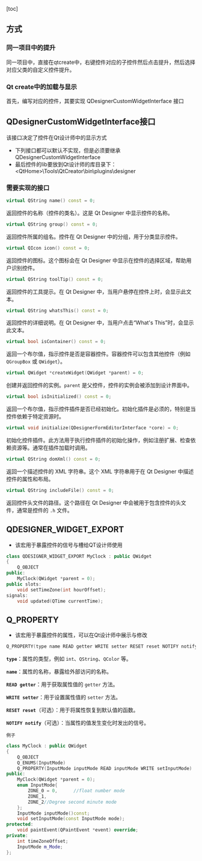 [toc]

## 方式

### 同一项目中的提升

同一项目中，直接在qtcreate中，右键控件对应的子控件然后点击提升，然后选择对应父类的自定义控件提升。

### Qt create中的加载与显示

首先，编写对应的控件，其要实现 QDesignerCustomWidgetInterface 接口

## QDesignerCustomWidgetInterface接口

该接口决定了控件在Qt设计师中的显示方式

* 下列接口都可以默认不实现，但是必须要继承QDesignerCustomWidgetInterface
* 最后控件的lib要放到Qt设计师的库目录下：\<QtHome\>\Tools\QtCreator\bin\plugins\designer

### 需要实现的接口

```cpp
virtual QString name() const = 0;
```

返回控件的名称（控件的类名）。这是 Qt Designer 中显示控件的名称。

```cpp
virtual QString group() const = 0;
```

返回控件所属的组名。控件在 Qt Designer 中的分组，用于分类显示控件。

```cpp
virtual QIcon icon() const = 0;
```

返回控件的图标。这个图标会在 Qt Designer 中显示在控件的选择区域，帮助用户识别控件。

```cpp
virtual QString toolTip() const = 0;
```

返回控件的工具提示。在 Qt Designer 中，当用户悬停在控件上时，会显示此文本。

```cpp
virtual QString whatsThis() const = 0;
```

返回控件的详细说明。在 Qt Designer 中，当用户点击“What's This”时，会显示此文本。

```cpp
virtual bool isContainer() const = 0;
```

返回一个布尔值，指示控件是否是容器控件。容器控件可以包含其他控件（例如 `QGroupBox` 或 `QWidget`）。

```cpp
virtual QWidget *createWidget(QWidget *parent) = 0;
```

创建并返回控件的实例。`parent` 是父控件，控件的实例会被添加到设计界面中。

```cpp
virtual bool isInitialized() const = 0;
```

返回一个布尔值，指示控件插件是否已经初始化。初始化插件是必须的，特别是当控件依赖于特定资源时。

```cpp
virtual void initialize(QDesignerFormEditorInterface *core) = 0;
```

初始化控件插件。此方法用于执行控件插件的初始化操作，例如注册扩展、检查依赖资源等。通常在插件加载时调用。

```cpp
virtual QString domXml() const = 0;
```

返回一个描述控件的 XML 字符串。这个 XML 字符串用于在 Qt Designer 中描述控件的属性和布局。

```cpp
virtual QString includeFile() const = 0;
```

返回控件头文件的路径。这个路径在 Qt Designer 中会被用于包含控件的头文件，通常是控件的 `.h` 文件。

## QDESIGNER_WIDGET_EXPORT

* 该宏用于暴露控件的信号与槽给QT设计师使用

```c++
class QDESIGNER_WIDGET_EXPORT MyClock : public QWidget
{
    Q_OBJECT
public:
    MyClock(QWidget *parent = 0);
public slots:
    void setTimeZone(int hourOffset);
signals:
    void updated(QTime currentTime);
```

## Q_PROPERTY

* 该宏用于暴露控件的属性，可以在Qt设计师中展示与修改

```cpp
Q_PROPERTY(type name READ getter WRITE setter RESET reset NOTIFY notify)
```

**`type`**：属性的类型，例如 `int`、`QString`、`QColor` 等。

**`name`**：属性的名称，暴露给外部访问的名称。

**`READ getter`**：用于获取属性值的 `getter` 方法。

**`WRITE setter`**：用于设置属性值的 `setter` 方法。

**`RESET reset`**（可选）：用于将属性恢复到默认值的函数。

**`NOTIFY notify`**（可选）：当属性的值发生变化时发出的信号。

`例子`

```cpp
class MyClock : public QWidget
{
    Q_OBJECT
    Q_ENUMS(InputMode)
    Q_PROPERTY(InputMode inputMode READ inputMode WRITE setInputMode)
public:
    MyClock(QWidget *parent = 0);
    enum InputMode{
        ZONE_0 = 0,      //float number mode
        ZONE_1,
        ZONE_2//Degree second minute mode
    };
    InputMode inputMode()const;
    void setInputMode(const InputMode mode);
protected:
    void paintEvent(QPaintEvent *event) override;
private:
    int timeZoneOffset;
    InputMode m_Mode;
};
```

